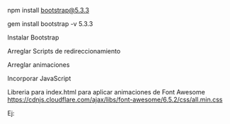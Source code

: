 npm install bootstrap@5.3.3

gem install bootstrap -v 5.3.3

Instalar Bootstrap

Arreglar Scripts de redireccionamiento

Arreglar animaciones

Incorporar JavaScript

Libreria para index.html para aplicar animaciones de Font Awesome https://cdnjs.cloudflare.com/ajax/libs/font-awesome/6.5.2/css/all.min.css

Ej: 

<!-- <link rel="stylesheet" href="https://cdnjs.cloudflare.com/ajax/libs/font-awesome/6.5.2/css/all.min.css" integrity="sha512-SnH5WK+bZxgPHs44uWIX+LLJAJ9/2PkPKZ5QiAj6Ta86w+fsb2TkcmfRyVX3pBnMFcV7oQPJkl9QevSCWr3W6A==" crossorigin="anonymous" referrerpolicy="no-referrer" /> -->